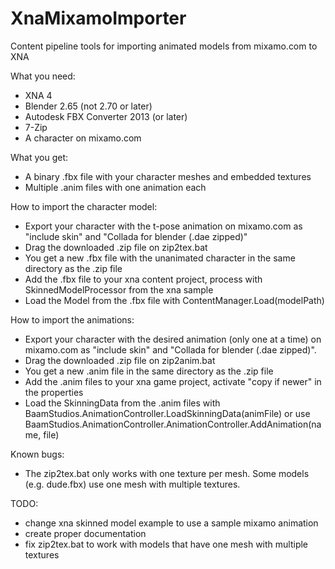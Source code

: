 XnaMixamoImporter
==========

Content pipeline tools for importing animated models from mixamo.com to XNA

What you need:
- XNA 4
- Blender 2.65 (not 2.70 or later)
- Autodesk FBX Converter 2013 (or later)
- 7-Zip
- A character on mixamo.com

What you get:
- A binary .fbx file with your character meshes and embedded textures
- Multiple .anim files with one animation each

How to import the character model:

- Export your character with the t-pose animation on mixamo.com as "include skin" and "Collada for blender (.dae zipped)"
- Drag the downloaded .zip file on zip2tex.bat
- You get a new .fbx file with the unanimated character in the same directory as the .zip file
- Add the .fbx file to your xna content project, process with SkinnedModelProcessor from the xna sample
- Load the Model from the .fbx file with ContentManager.Load<Model>(modelPath)

How to import the animations:
- Export your character with the desired animation (only one at a time) on mixamo.com as "include skin" and "Collada for blender (.dae zipped)".
- Drag the downloaded .zip file on zip2anim.bat
- You get a new .anim file in the same directory as the .zip file
- Add the .anim files to your xna game project, activate "copy if newer" in the properties
- Load the SkinningData from the .anim files with BaamStudios.AnimationController.LoadSkinningData(animFile) or use BaamStudios.AnimationController.AnimationController.AddAnimation(name, file)

Known bugs:
- The zip2tex.bat only works with one texture per mesh. Some models (e.g. dude.fbx) use one mesh with multiple textures.

TODO: 
- change xna skinned model example to use a sample mixamo animation
- create proper documentation
- fix zip2tex.bat to work with models that have one mesh with multiple textures
